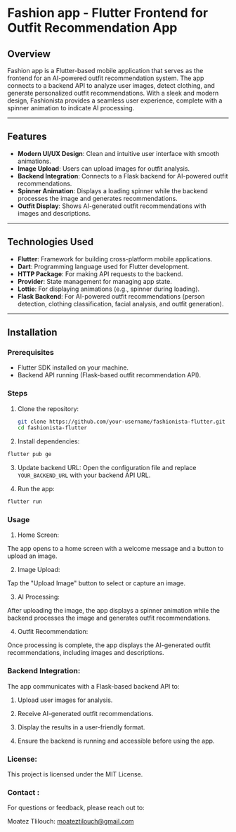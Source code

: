 # Fashion app - Flutter Frontend for Outfit Recommendation App  

## Overview  

Fashion app  is a Flutter-based mobile application that serves as the frontend for an AI-powered outfit recommendation system. The app connects to a backend API to analyze user images, detect clothing, and generate personalized outfit recommendations. With a sleek and modern design, Fashionista provides a seamless user experience, complete with a spinner animation to indicate AI processing.

---

## Features  

- **Modern UI/UX Design**: Clean and intuitive user interface with smooth animations.  
- **Image Upload**: Users can upload images for outfit analysis.  
- **Backend Integration**: Connects to a Flask backend for AI-powered outfit recommendations.  
- **Spinner Animation**: Displays a loading spinner while the backend processes the image and generates recommendations.  
- **Outfit Display**: Shows AI-generated outfit recommendations with images and descriptions.  

---

## Technologies Used  

- **Flutter**: Framework for building cross-platform mobile applications.  
- **Dart**: Programming language used for Flutter development.  
- **HTTP Package**: For making API requests to the backend.  
- **Provider**: State management for managing app state.  
- **Lottie**: For displaying animations (e.g., spinner during loading).  
- **Flask Backend**: For AI-powered outfit recommendations (person detection, clothing classification, facial analysis, and outfit generation).  

---

## Installation  

### Prerequisites  

- Flutter SDK installed on your machine.  
- Backend API running (Flask-based outfit recommendation API).  

### Steps  

1. Clone the repository:  
   ```bash
   git clone https://github.com/your-username/fashionista-flutter.git
   cd fashionista-flutter
2. Install dependencies:
  ```bash
  flutter pub ge
  ```
3. Update backend URL:
  Open the configuration file and replace `YOUR_BACKEND_URL` with your backend API URL.

4. Run the app:
  ```bash
  flutter run
  ```
### Usage

1. Home Screen:

The app opens to a home screen with a welcome message and a button to upload an image.

2. Image Upload:

Tap the "Upload Image" button to select or capture an image.

3. AI Processing:

After uploading the image, the app displays a spinner animation while the backend processes the image and generates outfit recommendations.

4. Outfit Recommendation:

Once processing is complete, the app displays the AI-generated outfit recommendations, including images and descriptions.


### Backend Integration:
The app communicates with a Flask-based backend API to:

1. Upload user images for analysis.

2. Receive AI-generated outfit recommendations.

3. Display the results in a user-friendly format.

4. Ensure the backend is running and accessible before using the app.

### License:
This project is licensed under the MIT License.

### Contact :
For questions or feedback, please reach out to:

Moatez Tlilouch: moateztilouch@gmail.com 
